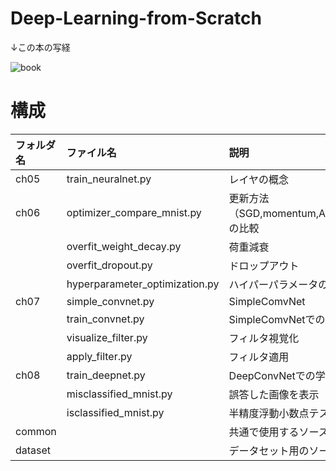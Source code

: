 # Deep-Learning-from-Scratch
↓この本の写経  

![book](https://raw.githubusercontent.com/oreilly-japan/deep-learning-from-scratch/images/deep-learning-from-scratch.png)  

# 構成


|フォルダ名|ファイル名|説明|
|:---|:---|:---|
|ch05|train_neuralnet.py|レイヤの概念|
|ch06|optimizer_compare_mnist.py|更新方法（SGD,momentum,AdaGrad,Adam）の比較|
||overfit_weight_decay.py|荷重減衰|
||overfit_dropout.py|ドロップアウト|
||hyperparameter_optimization.py|ハイパーパラメータの検証|
|ch07|simple_convnet.py|SimpleComvNet|
||train_convnet.py|SimpleComvNetでの学習|
||visualize_filter.py|フィルタ視覚化|
||apply_filter.py|フィルタ適用|
|ch08|train_deepnet.py|DeepConvNetでの学習|
||misclassified_mnist.py|誤答した画像を表示|
||isclassified_mnist.py|半精度浮動小数点テスト|
|common||共通で使用するソースコード|
|dataset||データセット用のソースコード|
